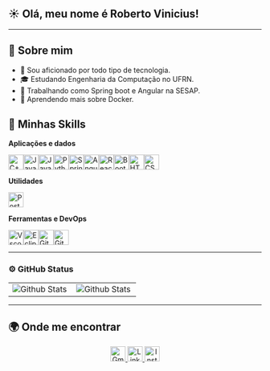 ## ☀️ Olá, meu nome é Roberto Vinicius!

---

## 📖 Sobre mim

- 🤔 Sou aficionado por todo tipo de tecnologia.
- 🎓 Estudando Engenharia da Computação no UFRN.
- 💼 Trabalhando como Spring boot e Angular na SESAP.
- 🌱 Aprendendo mais sobre Docker.

## 💼 Minhas Skills

**Aplicações e dados**

<div style="display: flex; align-items: center; flex-wrap: wrap;">
    <img src="https://cdn.jsdelivr.net/gh/devicons/devicon@latest/icons/cplusplus/cplusplus-original.svg" alt="C++" width="30px" />
    <img src="https://cdn.jsdelivr.net/gh/devicons/devicon@latest/icons/java/java-original-wordmark.svg" alt="Java" width="30px"  />
    <img src="https://cdn.jsdelivr.net/gh/devicons/devicon@latest/icons/javascript/javascript-original.svg" alt="JavaScript" width="30px" />
    <img src="https://cdn.jsdelivr.net/gh/devicons/devicon@latest/icons/python/python-original-wordmark.svg" alt="Python" width="30px" />
    <img src="https://cdn.jsdelivr.net/gh/devicons/devicon@latest/icons/spring/spring-original-wordmark.svg" alt="Spring" width="30px" />
    <img src="https://cdn.jsdelivr.net/gh/devicons/devicon@latest/icons/angularjs/angularjs-original.svg" alt="AngularJS" width="30px" />
    <img src="https://cdn.jsdelivr.net/gh/devicons/devicon@latest/icons/react/react-original-wordmark.svg" alt="React" width="30px" />
    <img src="https://cdn.jsdelivr.net/gh/devicons/devicon@latest/icons/bootstrap/bootstrap-original-wordmark.svg" alt="Bootstrap" width="30px" />
    <img src="https://cdn.jsdelivr.net/gh/devicons/devicon@latest/icons/html5/html5-original-wordmark.svg" alt="HTML5" width="30px" />
    <img src="https://cdn.jsdelivr.net/gh/devicons/devicon@latest/icons/css3/css3-original-wordmark.svg" alt="CSS3" width="30px" />
</div>

**Utilidades**

<div style="display: flex; align-items: center; flex-wrap: wrap;">
    <img src="https://cdn.jsdelivr.net/gh/devicons/devicon@latest/icons/postman/postman-original.svg" alt="Postman" width="30px" />
</div>

**Ferramentas e DevOps**

<div style="display: flex; align-items: center; flex-wrap: wrap;">
    <img src="https://cdn.jsdelivr.net/gh/devicons/devicon@latest/icons/vscode/vscode-original.svg" alt="Vscode" width="30px" />
    <img src="https://cdn.jsdelivr.net/gh/devicons/devicon@latest/icons/eclipse/eclipse-original.svg" alt="Eclipse" width="30px" />
    <img src="https://cdn.jsdelivr.net/gh/devicons/devicon@latest/icons/git/git-original.svg" alt="Git" width="30px" />
    <img src="https://cdn.jsdelivr.net/gh/devicons/devicon@latest/icons/github/github-original.svg" alt="Github" width="30px" />
          
</div>

---

### ⚙️ GitHub Status

<table>
  <tr>
    <td>
      <img
        align="left"
        src="https://github-readme-stats.vercel.app/api?username=Roberto-Vinicius&theme=github_dark&hide_border=false&include_all_commits=true"
        alt="Github Stats"
      />
    </td>
    <td>
      <img
        align="left"
        src="https://github-readme-stats.vercel.app/api/top-langs/?username=Roberto-Vinicius&theme=github_dark&hide_border=false&include_all_commits=true&count_private=true&layout=compact"
        alt="Github Stats"
      />
    </td>
  </tr>
</table>

--- 

## 🌍 Onde me encontrar
<p align="center">
    <a href="mailto:robertodantas1030@gmail.com" title="Gmail">
        <img src="https://cdn.jsdelivr.net/gh/devicons/devicon@latest/icons/google/google-original.svg" alt="Gmail" width="30px"/>
    </a>
    <a href="https://www.linkedin.com/in/robertoviniciusd" title="LinkedIn">
        <img src="https://cdn.jsdelivr.net/gh/devicons/devicon@latest/icons/linkedin/linkedin-original.svg" alt="LinkedIn" width="30px"/>
    </a>
    <a href="https://www.instagram.com/robertovinicius0" title="Instagram">
        <img src="https://upload.wikimedia.org/wikipedia/commons/a/a5/Instagram_icon.png" alt="Instagram" width="30px"/>
    </a>
</p>
